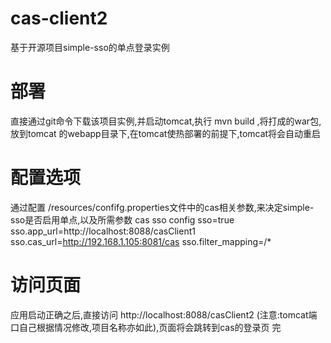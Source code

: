 # cas-client2
基于开源项目simple-sso的单点登录实例

# 部署
直接通过git命令下载该项目实例,并启动tomcat,执行 mvn build ,将打成的war包,放到tomcat 的webapp目录下,在tomcat使热部署的前提下,tomcat将会自动重启

# 配置选项
通过配置 /resources/confifg.properties文件中的cas相关参数,来决定simple-sso是否启用单点,以及所需参数
cas sso config sso=true 
sso.app_url=http://localhost:8088/casClient1 
sso.cas_url=http://192.168.1.105:8081/cas 
sso.filter_mapping=/*

# 访问页面
应用启动正确之后,直接访问 http://localhost:8088/casClient2 (注意:tomcat端口自己根据情况修改,项目名称亦如此),页面将会跳转到cas的登录页 
完
